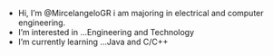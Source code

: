 - Hi, I’m @MircelangeloGR i am majoring in electrical and computer engineering.
- I’m interested in ...Engineering and Technology
- I’m currently learning ...Java and C/C++
